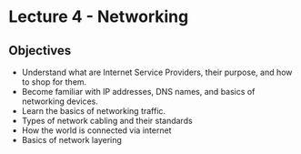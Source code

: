 # Lecture 4 - Networking

## Objectives

+ Understand what are Internet Service Providers, their purpose, and how to shop for them.
+ Become familiar with IP addresses, DNS names, and basics of networking devices.
+ Learn the basics of networking traffic.
+ Types of network cabling and their standards
+ How the world is connected via internet
+ Basics of network layering
